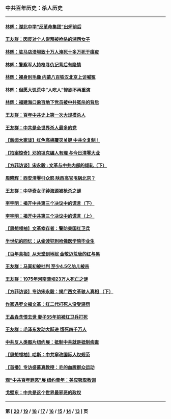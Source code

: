 ### 中共百年历史：杀人历史
---
#### [林辉：湖北中学“反革命集团”出炉前后](../../pages/nf1176106/n14082585.md?10080430) 
#### [王友群：因反对个人崇拜被枪杀的湘西女子](../../pages/nf1176106/n14048288.md?10080430) 
#### [林辉：驻马店溃坝致十万人淹死十多万死于瘟疫](../../pages/nf1176106/n14048231.md?10080430) 
#### [林辉：警察军人持枪寻仇记背后有隐情](../../pages/nf1176106/n14029745.md?10080430) 
#### [林辉：裸身别毛像 内蒙八百铁汉北京上访喊冤](../../pages/nf1176106/n14026693.md?10080430) 
#### [林辉：但愿大饥荒中“人吃人”惨剧不再重演](../../pages/nf1176106/n14020531.md?10080430) 
#### [林辉：福建海口逾百地下党员被中共冤杀的背后](../../pages/nf1176106/n13878946.md?10080430) 
#### [王友群：百年中共史上第一次大规模杀人](../../pages/nf1176106/n13863785.md?10080430) 
#### [王友群：中共是全世界杀人最多的党](../../pages/nf1176106/n13860689.md?10080430) 
#### [【新闻大家谈】红色高棉覆灭关键 中共全复制！](../../pages/nf1176106/n13850222.md?10080430) 
#### [【拍案惊奇】邓的坦克碾人有理 与今日清零大业](../../pages/nf1176106/n13729574.md?10080430) 
#### [【方菲访谈】宋永毅 : 文革与中共内部的倾轧（下）](../../pages/nf1176106/n13486836.md?10080430) 
#### [周晓辉：西安清零引众怒 陕西高官甩锅北京？](../../pages/nf1176106/n13484627.md?10080430) 
#### [王友群：中华奇女子钟海源被枪杀之谜](../../pages/nf1176106/n13430555.md?10080430) 
#### [李宇明：揭开中共第三个决议中的谎言（下）](../../pages/nf1176106/n13389389.md?10080430) 
#### [李宇明：揭开中共第三个决议中的谎言（上）](../../pages/nf1176106/n13388697.md?10080430) 
#### [【思想领袖】文革幸存者：警防美国红卫兵](../../pages/nf1176106/n13339289.md?10080430) 
#### [半世纪的回忆：从偷渡犯到哈佛医学院毕业生](../../pages/nf1176106/n13345328.md?10080430) 
#### [【百年真相】从天堂到地狱 金敬迈荒唐的红与黑](../../pages/nf1176106/n13336995.md?10080430) 
#### [王友群：马寅初被批判 至少4.5亿胎儿被杀](../../pages/nf1176106/n13260313.md?10080430) 
#### [王友群：1975年河南溃坝23万人死亡之谜](../../pages/nf1176106/n13231576.md?10080430) 
#### [【方菲访谈】专访宋永毅：揭广西文革骇人真相 （下）](../../pages/nf1176106/n13209074.md?10080430) 
#### [作家遇罗文揭文革：红二代打死人没受惩罚](../../pages/nf1176106/n13205254.md?10080430) 
#### [王晶垚含恨去世 妻子55年前被红卫兵打死](../../pages/nf1176106/n13203590.md?10080430) 
#### [王友群：毛泽东发动大跃进 饿死四千万人](../../pages/nf1176106/n13177158.md?10080430) 
#### [中共反人类图片纽约展：抵制中共就是抵制病毒](../../pages/nf1176106/n13115371.md?10080430) 
#### [【思想领袖】哈斯：中共窜改国际人权规范](../../pages/nf1176106/n13053647.md?10080430) 
#### [【首播】专访盛慕真教授：毛的血腥群众运动](../../pages/nf1176106/n13091782.md?10080430) 
#### [观“中共百年罪恶”展 纽约青年：美应吸取教训](../../pages/nf1176106/n13085246.md?10080430) 
#### [戈壁东：中共是这个世界最邪恶的政权](../../pages/nf1176106/n13085641.md?10080430) 

---
#### 第 [ [20](./20.md?10080430) / [19](./19.md?10080430) / [18](./18.md?10080430) / [17](./17.md?10080430) / [16](./16.md?10080430) / [15](./15.md?10080430) / [14](./14.md?10080430) / [13](./13.md?10080430) ] 页
